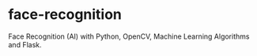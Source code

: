 # face-recognition
Face Recognition (AI) with Python, OpenCV, Machine Learning Algorithms and Flask.
